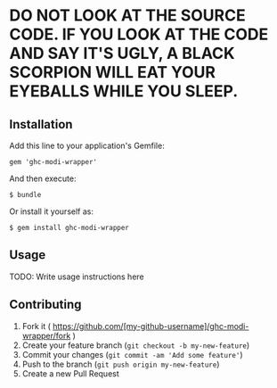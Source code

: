 # DO NOT LOOK AT THE SOURCE CODE. IF YOU LOOK AT THE CODE AND SAY IT'S UGLY, A BLACK SCORPION WILL EAT YOUR EYEBALLS WHILE YOU SLEEP.

## Installation

Add this line to your application's Gemfile:

    gem 'ghc-modi-wrapper'

And then execute:

    $ bundle

Or install it yourself as:

    $ gem install ghc-modi-wrapper

## Usage

TODO: Write usage instructions here

## Contributing

1. Fork it ( https://github.com/[my-github-username]/ghc-modi-wrapper/fork )
2. Create your feature branch (`git checkout -b my-new-feature`)
3. Commit your changes (`git commit -am 'Add some feature'`)
4. Push to the branch (`git push origin my-new-feature`)
5. Create a new Pull Request
